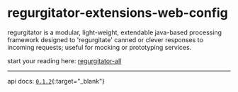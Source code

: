 # regurgitator-extensions-web-config

regurgitator is a modular, light-weight, extendable java-based processing framework designed to 'regurgitate' canned or clever responses to incoming requests; useful for mocking or prototyping services.

start your reading here: [regurgitator-all](https://talmeym.github.io/regurgitator-all#regurgitator)

---

api docs: [``0.1.2``](https://regurgitator.emarte.uk/apidocs/regurgitator-web-config/0.1.2/){:target="_blank"}
